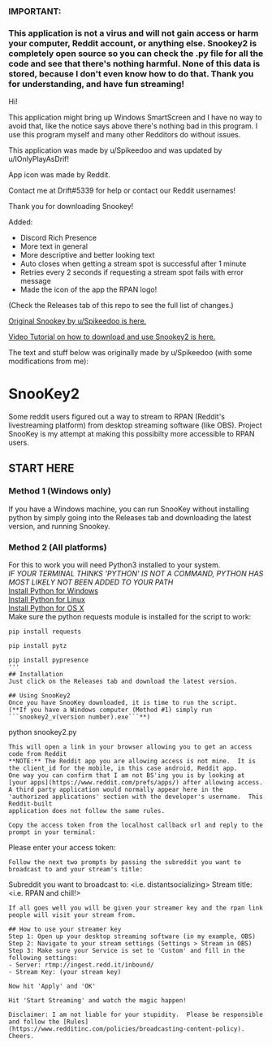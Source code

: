 
### IMPORTANT:  
### This application is not a virus and will not gain access or harm your computer, Reddit account, or anything else. Snookey2 is completely open source so you can check the .py file for all the code and see that there's nothing harmful. None of this data is stored, because I don't even know how to do that. Thank you for understanding, and have fun streaming! 

Hi!

This application might bring up Windows SmartScreen and I have no way to avoid that, like the notice says above there's nothing bad in this program. I use this program myself and many other Redditors do without issues.

This application was made by u/Spikeedoo and was updated by u/IOnlyPlayAsDrif!

App icon was made by Reddit.

Contact me at Drift#5339 for help or contact our Reddit usernames!

Thank you for downloading Snookey!

Added:
- Discord Rich Presence
- More text in general
- More descriptive and better looking text
- Auto closes when getting a stream spot is successful after 1 minute
- Retries every 2 seconds if requesting a stream spot fails with error message
- Made the icon of the app the RPAN logo!

(Check the Releases tab of this repo to see the full list of changes.)

[Original Snookey by u/Spikeedoo is here.](https://github.com/Spikeedoo/SnooKey)   

[Video Tutorial on how to download and use Snookey2 is here.](https://youtu.be/Oi54fiFOoCI)

The text and stuff below was originally made by u/Spikeedoo (with some modifications from me):

# SnooKey2
Some reddit users figured out a way to stream to RPAN (Reddit's livestreaming platform) from desktop streaming software 
(like OBS).  Project SnooKey is my attempt at making this possibilty more accessible to RPAN users.

## START HERE
### Method 1 (Windows only)
If you have a Windows machine, you can run SnooKey without installing python by simply going into the Releases tab and downloading the latest version, and running Snookey.

### Method 2 (All platforms)
For this to work you will need Python3 installed to your system.      
*IF YOUR TERMINAL THINKS 'PYTHON' IS NOT A COMMAND, PYTHON HAS MOST LIKELY NOT BEEN ADDED TO YOUR PATH*     
[Install Python for Windows](https://realpython.com/installing-python/#windows)   
[Install Python for Linux](https://realpython.com/installing-python/#linux)   
[Install Python for OS X](https://realpython.com/installing-python/#macos-mac-os-x)   
Make sure the python requests module is installed for the script to work:
```
pip install requests
```
```
pip install pytz
```
```
pip install pypresence
'''
## Installation
Just click on the Releases tab and download the latest version.

## Using SnooKey2
Once you have SnooKey downloaded, it is time to run the script.     
(**If you have a Windows computer (Method #1) simply run ```snookey2_v(version number).exe```**)
```
python snookey2.py
```
This will open a link in your browser allowing you to get an access code from Reddit    
**NOTE:** The Reddit app you are allowing access is not mine.  It is the client_id for the mobile, in this case android, Reddit app.    
One way you can confirm that I am not BS'ing you is by looking at [your apps](https://www.reddit.com/prefs/apps/) after allowing access.
A third party application would normally appear here in the 'authorized applications' section with the developer's username.  This Reddit-built
application does not follow the same rules.   

Copy the access token from the localhost callback url and reply to the prompt in your terminal:
```
Please enter your access token: <enter access token here>
```
Follow the next two prompts by passing the subreddit you want to broadcast to and your stream's title:
```
Subreddit you want to broadcast to: <i.e. distantsocializing>
Stream title: <i.e. RPAN and chill!>
```
If all goes well you will be given your streamer key and the rpan link people will visit your stream from.

## How to use your streamer key
Step 1: Open up your desktop streaming software (in my example, OBS)      
Step 2: Navigate to your stream settings (Settings > Stream in OBS)    
Step 3: Make sure your Service is set to 'Custom' and fill in the following settings:
- Server: rtmp://ingest.redd.it/inbound/
- Stream Key: (your stream key)

Now hit 'Apply' and 'OK'

Hit 'Start Streaming' and watch the magic happen!

Disclaimer: I am not liable for your stupidity.  Please be responsible and follow the [Rules](https://www.redditinc.com/policies/broadcasting-content-policy).  Cheers.  

